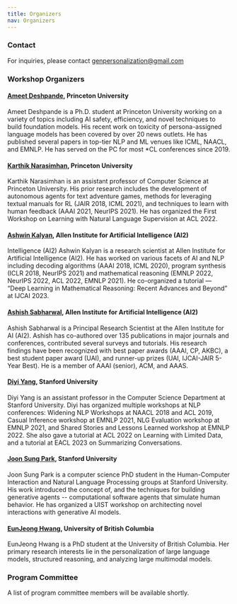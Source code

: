 ```yaml
---
title: Organizers
nav: Organizers
---
```


### Contact
For inquiries, please contact genpersonalization@gmail.com

### Workshop Organizers
#### [Ameet Deshpande](), Princeton University
Ameet Deshpande is a Ph.D. student at Princeton University working on a variety of topics including AI safety, efficiency, and novel techniques to build foundation models.
His recent work on toxicity of persona-assigned language models has been covered by over 20 news outlets.
He has published several papers in top-tier NLP and ML venues like ICML, NAACL, and EMNLP.
He has served on the PC for most *CL conferences since 2019.

#### [Karthik Narasimhan](), Princeton University
Karthik Narasimhan is an assistant professor of Computer Science at Princeton University. His prior research includes the development of autonomous agents for text adventure games, methods for leveraging textual manuals for RL (JAIR 2018, ICML 2021), and techniques to learn with human feedback (AAAI 2021, NeurIPS 2021).
He has organized the First Workshop on Learning with Natural Language Supervision at ACL 2022.

#### [Ashwin Kalyan](), Allen Institute for Artificial Intelligence (AI2)
Intelligence (AI2)
Ashwin Kalyan is a research scientist at Allen Institute for Artificial Intelligence (AI2). He has worked on various facets of AI and NLP including decoding algorithms (AAAI 2018, ICML 2020), program synthesis (ICLR 2018, NeurIPS 2021) and mathematical reasoning (EMNLP 2022, NeurIPS 2022, ACL 2022, EMNLP 2021). He co-organized a tutorial — “Deep Learning in Mathematical Reasoning: Recent Advances and Beyond” at IJCAI 2023.

#### [Ashish Sabharwal](), Allen Institute for Artificial Intelligence (AI2)
Ashish Sabharwal is a Principal Research Scientist at the Allen Institute for AI (AI2). Ashish has co-authored over 135 publications in major journals and conferences, contributed several surveys and tutorials. His research findings have been recognized with best paper awards (AAAI, CP, AKBC), a best student paper award (UAI), and runner-up prizes (UAI, IJCAI-JAIR 5-Year Best). He is a member of AAAI (senior), ACM, and AAAS.

#### [Diyi Yang](), Stanford University
Diyi Yang is an assistant professor in the Computer Science Department at Stanford University. Diyi has organized multiple workshops at NLP conferences: Widening NLP Workshops at NAACL 2018 and ACL 2019, Casual Inference workshop at EMNLP 2021, NLG Evaluation workshop at EMNLP 2021, and Shared Stories and Lessons Learned workshop at EMNLP 2022. She also gave a tutorial at ACL 2022 on Learning with Limited Data, and a tutorial at EACL 2023 on Summarizing Conversations.

#### [Joon Sung Park](), Stanford University
Joon Sung Park is a computer science PhD student in the Human-Computer Interaction and Natural Language Processing groups at Stanford University. His work introduced the concept of, and the techniques for building generative agents -- computational software agents that simulate human behavior. He has organized a UIST workshop on architecting novel interactions with generative AI models.

#### [EunJeong Hwang](), University of British Columbia
EunJeong Hwang is a PhD student at the University of British Columbia. Her primary research interests lie in the personalization of large language models, structured reasoning, and analyzing large multimodal models.


### Program Committee
A list of program committee members will be available shortly.